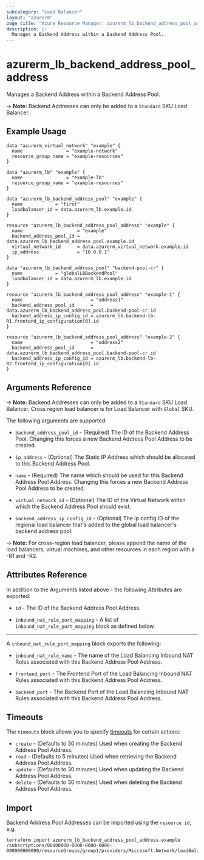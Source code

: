 ```yaml
---
subcategory: "Load Balancer"
layout: "azurerm"
page_title: "Azure Resource Manager: azurerm_lb_backend_address_pool_address"
description: |-
  Manages a Backend Address within a Backend Address Pool.
---
```


# azurerm_lb_backend_address_pool_address

Manages a Backend Address within a Backend Address Pool.

-> **Note:** Backend Addresses can only be added to a `Standard` SKU Load Balancer.

## Example Usage

```hcl
data "azurerm_virtual_network" "example" {
  name                = "example-network"
  resource_group_name = "example-resources"
}

data "azurerm_lb" "example" {
  name                = "example-lb"
  resource_group_name = "example-resources"
}

data "azurerm_lb_backend_address_pool" "example" {
  name            = "first"
  loadbalancer_id = data.azurerm_lb.example.id
}

resource "azurerm_lb_backend_address_pool_address" "example" {
  name                    = "example"
  backend_address_pool_id = data.azurerm_lb_backend_address_pool.example.id
  virtual_network_id      = data.azurerm_virtual_network.example.id
  ip_address              = "10.0.0.1"
}

data "azurerm_lb_backend_address_pool" "backend-pool-cr" {
  name            = "globalLBBackendPool"
  loadbalancer_id = data.azurerm_lb.example.id
}

resource "azurerm_lb_backend_address_pool_address" "example-1" {
  name                         = "address1"
  backend_address_pool_id      = data.azurerm_lb_backend_address_pool.backend-pool-cr.id
  backend_address_ip_config_id = azurerm_lb.backend-lb-R1.frontend_ip_configuration[0].id
}

resource "azurerm_lb_backend_address_pool_address" "example-2" {
  name                         = "address2"
  backend_address_pool_id      = data.azurerm_lb_backend_address_pool.backend-pool-cr.id
  backend_address_ip_config_id = azurerm_lb.backend-lb-R2.frontend_ip_configuration[0].id
}
```

## Arguments Reference

-> **Note:** Backend Addresses can only be added to a `Standard` SKU Load Balancer. Cross region load balancer is for Load Balancer with `Global` SKU.

The following arguments are supported:

* `backend_address_pool_id` - (Required) The ID of the Backend Address Pool. Changing this forces a new Backend Address Pool Address to be created.

* `ip_address` - (Optional) The Static IP Address which should be allocated to this Backend Address Pool.

* `name` - (Required) The name which should be used for this Backend Address Pool Address. Changing this forces a new Backend Address Pool Address to be created.

* `virtual_network_id` - (Optional) The ID of the Virtual Network within which the Backend Address Pool should exist.

* `backend_address_ip_config_id` - (Optional) The ip config ID of the regional load balancer that's added to the global load balancer's backend address pool.

-> **Note:** For cross-region load balancer, please append the name of the load balancers, virtual machines, and other resources in each region with a -R1 and -R2.

## Attributes Reference

In addition to the Arguments listed above - the following Attributes are exported: 

* `id` - The ID of the Backend Address Pool Address.

* `inbound_nat_rule_port_mapping` - A list of `inbound_nat_rule_port_mapping` block as defined below.

---

A `inbound_nat_rule_port_mapping` block exports the following:

* `inbound_nat_rule_name` - The name of the Load Balancing Inbound NAT Rules associated with this Backend Address Pool Address.

* `frontend_port` - The Frontend Port of the Load Balancing Inbound NAT Rules associated with this Backend Address Pool Address.

* `backend_port` - The Backend Port of the Load Balancing Inbound NAT Rules associated with this Backend Address Pool Address.

## Timeouts

The `timeouts` block allows you to specify [timeouts](https://www.terraform.io/language/resources/syntax#operation-timeouts) for certain actions:

* `create` - (Defaults to 30 minutes) Used when creating the Backend Address Pool Address.
* `read` - (Defaults to 5 minutes) Used when retrieving the Backend Address Pool Address.
* `update` - (Defaults to 30 minutes) Used when updating the Backend Address Pool Address.
* `delete` - (Defaults to 30 minutes) Used when deleting the Backend Address Pool Address.

## Import

Backend Address Pool Addresses can be imported using the `resource id`, e.g.

```shell
terraform import azurerm_lb_backend_address_pool_address.example /subscriptions/00000000-0000-0000-0000-000000000000/resourceGroups/group1/providers/Microsoft.Network/loadBalancers/loadBalancer1/backendAddressPools/backendAddressPool1/addresses/address1
```
